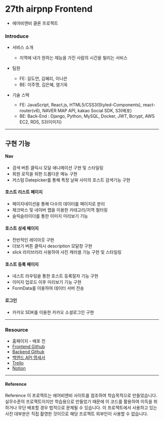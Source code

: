 # 27th airpnp Frontend
- 에어비앤비 클론 프로젝트

### Introduce

- 서비스 소개
  - 지역에 내가 원하는 재능을 가진 사람의 시간을 빌리는 서비스

- 팀원
  - FE: 길도연, 김혜리, 이나은
  - BE: 이주명, 김은혜, 염기욱

- 기술 스택
  - FE: JavaScript, React.js, HTML5/CSS3(Styled-Components), react-router(v6), NAVER MAP API, kakao Social SDK,  S3(배포)
  - BE: Back-End : Django, Python, MySQL, Docker, JWT, Bcrypt, AWS EC2, RDS, S3(이미지)

---

## 구현 기능

#### Nav
- 검색 버튼 클릭시 모달 애니메이션 구현 및 스타일링
- 회원 로직을 위한 드롭다운 메뉴 구현
- 커스텀 Datepicker를 통해 특정 날짜 사이의 호스트 검색기능 구현

#### 호스트 리스트 페이지
- 페이지네이션을 통해 다수의 데이터를 페이지로 분리
- 체크박스 및 네이버 맵을 이용한 카테고리/지역 필터링
- 슬릭슬라이더를 통한 이미지 미리보기 기능

#### 호스트 상세 페이지
- 전반적인 레이아웃 구현
- 더보기 버튼 클릭시 description 모달창 구현
- slick 라이브러리 사용하여 사진 캐러셀 기능 구현 및 스타일링

#### 호스트 등록 페이지
- 네스트 라우팅을 통한 호스트 등록절차 기능 구현
- 이미지 업로드 이후 미리보기 기능 구현
- FormData를 이용하여 데이터 서버 전송

#### 로그인
- 카카오 SDK를 이용한 카카오 소셜로그인 구현


---

### Resource

- 홈페이지 - 배포 전
- [Frontend Github](https://github.com/wecode-bootcamp-korea/27-2nd-AirPnP-frontend)
- [Backend Github](https://github.com/wecode-bootcamp-korea/27-2nd-AirPnP-backend)
- [백엔드 API 명세서](https://docs.google.com/spreadsheets/d/13lN96EICsWmgxzHQCBqDGXE2Bxc1LshyV1XEfqyjpXg/edit#gid=982449144)
- [Trello](https://trello.com/b/j5vWRW3R)
- [Notion](https://www.notion.so/c1835beb5b48420fad09622a1a5e5c67)

---

#### Reference 
Reference 이 프로젝트는 에어비앤비 사이트를 참조하여 학습목적으로 만들었습니다. 실무수준의 프로젝트이지만 학습용으로 만들었기 때문에 이 코드를 활용하여 이득을 취하거나 무단 배포할 경우 법적으로 문제될 수 있습니다. 이 프로젝트에서 사용하고 있는 사진 대부분은 직접 촬영한 것이므로 해당 프로젝트 외부인이 사용할 수 없습니다.
